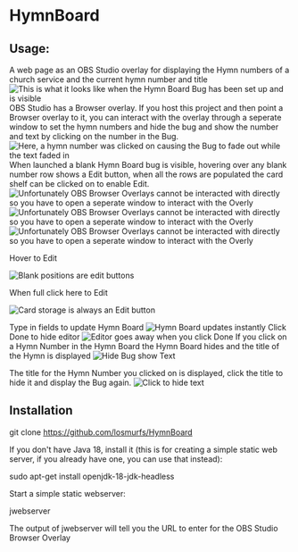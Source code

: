 # HymnBoard
## Usage:
A web page as an OBS Studio overlay for displaying the Hymn numbers of a church service and the current hymn number and title
![This is what it looks like when the Hymn Board Bug has been set up and is visible](docs/images/HymnBoardBug.jpg)
OBS Studio has a Browser overlay.  If you host this project and then point a Browser overlay to it, you can interact with the overlay through a seperate window to set the hymn numbers and hide the bug and show the number and text by clicking on the number in the Bug.
![Here, a hymn number was clicked on causing the Bug to fade out while the text faded in](docs/images/HymnNumberAndTitleOverlay.jpg)
When launched a blank Hymn Board bug is visible, hovering over any blank number row shows a Edit button, when all the rows are populated the card shelf can be clicked on to enable Edit.
![Unfortunately OBS Browser Overlays cannot be interacted with directly so you have to open a seperate window to interact with the Overly](docs/images/HymnBoardUI.jpg)
![Unfortunately OBS Browser Overlays cannot be interacted with directly so you have to open a seperate window to interact with the Overly](docs/images/HowToAddOverLayToOBS.jpg)
![Unfortunately OBS Browser Overlays cannot be interacted with directly so you have to open a seperate window to interact with the Overly](docs/images/HowToInteract.jpg)

Hover to Edit

![Blank positions are edit buttons](docs/images/HoverToEdit.jpg)

When full click here to Edit

![Card storage is always an Edit button](docs/images/HoverHereToEditWhenHymnBoardIsFull.jpg)

Type in fields to update Hymn Board
![Hymn Board updates instantly](docs/images/TypingPutsNumberCardsInNumberBoard.jpg)
Click Done to hide editor
![Editor goes away when you click Done](docs/images/ClickDoneToHideEntryFields.jpg)
If you click on a Hymn Number in the Hymn Board the Hymn Board hides and the title of the Hymn is displayed
![Hide Bug show Text](docs/images/ClickHymnNumberToHideHymnBoardAndDisplayHymnTitle.jpg)

The title for the Hymn Number you clicked on is displayed, click the title to hide it and display the Bug again.
![Click to hide text](docs/images/ClickHymnTitleToHideItAndShowHymnBoard.jpg)

## Installation
git clone https://github.com/losmurfs/HymnBoard

If you don't have Java 18, install it (this is for creating a simple static web server, if you already have one, you can use that instead):

sudo apt-get install openjdk-18-jdk-headless

Start a simple static webserver:

jwebserver

The output of jwebserver will tell you the URL to enter for the OBS Studio Browser Overlay
